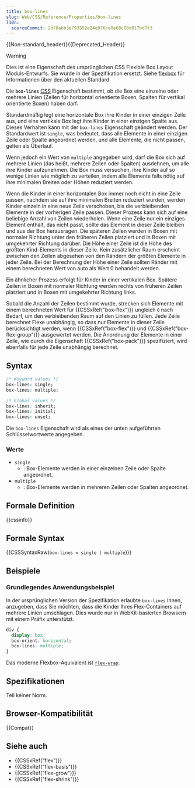 ```yaml
---
title: box-lines
slug: Web/CSS/Reference/Properties/box-lines
l10n:
  sourceCommit: 2d78abb3e793352e24e976ce0e68c08d817bd7f3
---
```


{{Non-standard_header}}{{Deprecated_Header}}

> [!WARNING]
> Dies ist eine Eigenschaft des ursprünglichen CSS Flexible Box Layout Moduls-Entwurfs. Sie wurde in der Spezifikation ersetzt. Siehe [flexbox](/de/docs/Web/CSS/CSS_flexible_box_layout/Basic_concepts_of_flexbox) für Informationen über den aktuellen Standard.

Die **`box-lines`** [CSS](/de/docs/Web/CSS) Eigenschaft bestimmt, ob die Box eine einzelne oder mehrere Linien (Zeilen für horizontal orientierte Boxen, Spalten für vertikal orientierte Boxen) haben darf.

Standardmäßig legt eine horizontale Box ihre Kinder in einer einzigen Zeile aus, und eine vertikale Box legt ihre Kinder in einer einzigen Spalte aus. Dieses Verhalten kann mit der `box-lines` Eigenschaft geändert werden. Der Standardwert ist `single`, was bedeutet, dass alle Elemente in einer einzigen Zeile oder Spalte angeordnet werden, und alle Elemente, die nicht passen, gelten als Überlauf.

Wenn jedoch ein Wert von `multiple` angegeben wird, darf die Box sich auf mehrere Linien (das heißt, mehrere Zeilen oder Spalten) ausdehnen, um alle ihre Kinder aufzunehmen. Die Box muss versuchen, ihre Kinder auf so wenige Linien wie möglich zu verteilen, indem alle Elemente falls nötig auf ihre minimalen Breiten oder Höhen reduziert werden.

Wenn die Kinder in einer horizontalen Box immer noch nicht in eine Zeile passen, nachdem sie auf ihre minimalen Breiten reduziert wurden, werden Kinder einzeln in eine neue Zeile verschoben, bis die verbleibenden Elemente in der vorherigen Zeile passen. Dieser Prozess kann sich auf eine beliebige Anzahl von Zeilen wiederholen. Wenn eine Zeile nur ein einziges Element enthält, das nicht passt, sollte das Element in dieser Zeile bleiben und aus der Box herausragen. Die späteren Zeilen werden in Boxen mit normaler Richtung unter den früheren Zeilen platziert und in Boxen mit umgekehrter Richtung darüber. Die Höhe einer Zeile ist die Höhe des größten Kind-Elements in dieser Zeile. Kein zusätzlicher Raum erscheint zwischen den Zeilen abgesehen von den Rändern der größten Elemente in jeder Zeile. Bei der Berechnung der Höhe einer Zeile sollten Ränder mit einem berechneten Wert von auto als Wert 0 behandelt werden.

Ein ähnlicher Prozess erfolgt für Kinder in einer vertikalen Box. Spätere Zeilen in Boxen mit normaler Richtung werden rechts von früheren Zeilen platziert und in Boxen mit umgekehrter Richtung links.

Sobald die Anzahl der Zeilen bestimmt wurde, strecken sich Elemente mit einem berechneten Wert für {{CSSxRef("box-flex")}} ungleich `0` nach Bedarf, um den verbleibenden Raum auf den Linien zu füllen. Jede Zeile berechnet Flexe unabhängig, so dass nur Elemente in dieser Zeile berücksichtigt werden, wenn {{CSSxRef("box-flex")}} und {{CSSxRef("box-flex-group")}} ausgewertet werden. Die Anordnung der Elemente in einer Zeile, wie durch die Eigenschaft {{CSSxRef("box-pack")}} spezifiziert, wird ebenfalls für jede Zeile unabhängig berechnet.

## Syntax

```css
/* Keyword values */
box-lines: single;
box-lines: multiple;

/* Global values */
box-lines: inherit;
box-lines: initial;
box-lines: unset;
```

Die `box-lines` Eigenschaft wird als eines der unten aufgeführten Schlüsselwortwerte angegeben.

### Werte

- `single`
  - : Box-Elemente werden in einer einzelnen Zeile oder Spalte angeordnet.
- `multiple`
  - : Box-Elemente werden in mehreren Zeilen oder Spalten angeordnet.

## Formale Definition

{{cssinfo}}

## Formale Syntax

{{CSSSyntaxRaw(`box-lines = single | multiple`)}}

## Beispiele

### Grundlegendes Anwendungsbeispiel

In der ursprünglichen Version der Spezifikation erlaubte `box-lines` Ihnen, anzugeben, dass Sie möchten, dass die Kinder Ihres Flex-Containers auf mehrere Linien umschlagen. Dies wurde nur in WebKit-basierten Browsern mit einem Präfix unterstützt.

```css
div {
  display: box;
  box-orient: horizontal;
  box-lines: multiple;
}
```

Das moderne Flexbox-Äquivalent ist [`flex-wrap`](/de/docs/Web/CSS/Reference/Properties/flex-wrap).

## Spezifikationen

Teil keiner Norm.

## Browser-Kompatibilität

{{Compat}}

## Siehe auch

- {{CSSxRef("flex")}}
- {{CSSxRef("flex-basis")}}
- {{CSSxRef("flex-grow")}}
- {{CSSxRef("flex-shrink")}}
